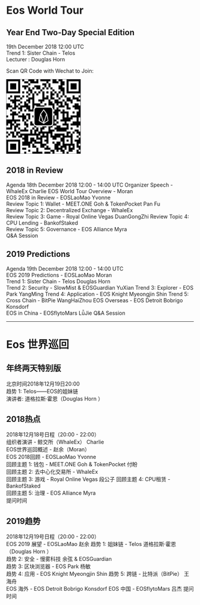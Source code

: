 # Eos World Tour
## Year End Two-Day Special Edition

19th December 2018 12:00 UTC   
Trend 1: Sister Chain - Telos  
Lecturer : Douglas Horn

Scan QR Code with Wechat to Join:

![](./images/events/JoinEosWorldTourYearEndTwo-DaySpecialEdition2018.jpg)

## 2018 in Review 

Agenda 18th December 2018 12:00 - 14:00 UTC
Organizer Speech - WhaleEx Charlie 
EOS World Tour Overview - Moran  
EOS 2018 in Review - EOSLaoMao  Yvonne   
Review Topic 1: Wallet - MEET.ONE Goh & TokenPocket Pan Fu   
Review Topic 2: Decentralized Exchange - WhaleEx  
Review Topic 3: Game - Royal Online Vegas DuanGongZhi 
Review Topic 4: CPU Lending - BankofStaked  
Review Topic 5: Governance - EOS Alliance Myra  
Q&A Session  

## 2019 Predictions 
Agenda 19th December 2018 12:00 - 14:00 UTC  
EOS 2019 Predictions - EOSLaoMao Moran  
Trend 1: Sister Chain - Telos Douglas Horn   
Trend 2: Security - SlowMist & EOSGuardian YuXian 
Trend 3: Explorer - EOS Park YangMing 
Trend 4: Application - EOS Knight Myeongjin Shin 
Trend 5: Cross Chain - BitPie WangHaiZhou 
EOS Overseas - EOS Detroit  Bobrigo Konsdorf  
EOS in China - EOSflytoMars LǚJie 
Q&A Session

---

# Eos 世界巡回
## 年终两天特别版

北京时间2018年12月19日20:00  
趋势 1: Telos——EOS的姐妹链  
演讲者: 道格拉斯·霍恩（Douglas Horn  ）

## 2018热点

2018年12月18号日程（20:00 - 22:00）  
组织者演讲 - 鲸交所（WhaleEx） Charlie  
EOS世界巡回概述 - 赵余（Moran）  
EOS 2018回顾 - EOSLaoMao Yvonne   
回顾主题 1: 钱包 - MEET.ONE Goh & TokenPocket 付盼  
回顾主题 2: 去中心化交易所 - WhaleEx  
回顾主题 3: 游戏 - Royal Online Vegas 段公子 
回顾主题 4: CPU租赁 - BankofStaked  
回顾主题 5: 治理 - EOS Alliance Myra  
提问时间  

## 2019趋势 
2018年12月19号日程（20:00 - 22:00）  
EOS 2019 展望 - EOSLaoMao 赵余 
趋势 1: 姐妹链 - Telos 道格拉斯·霍恩（Douglas Horn  ）  
趋势 2: 安全 - 慢雾科技 余弦 & EOSGuardian  
趋势 3: 区块浏览器 - EOS Park 杨敏  
趋势 4: 应用 - EOS Knight  Myeongjin Shin 
趋势 5: 跨链 - 比特派（BitPie） 王海舟  
EOS 海外 - EOS Detroit Bobrigo Konsdorf 
EOS 中国 - EOSflytoMars 吕杰 
提问时间